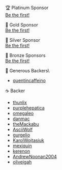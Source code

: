 🏆 Platinum Sponsor\
[Be the first!](https://github.com/sponsors/Vanilla-OS)

🥇 Gold Sponsor\
[Be the first!](https://github.com/sponsors/Vanilla-OS)

🥈 Silver Sponsor\
[Be the first!](https://github.com/sponsors/Vanilla-OS)

🥉 Bronze Sponsors\
[Be the first!](https://github.com/sponsors/Vanilla-OS)

🍺 Generous Backers\
- [quentincaffeino](https://github.com/quentincaffeino)

☕️ Backer
- [thunlix](https://github.com/thunlix)
- [purplehepatica](https://github.com/purplehepatica)
- [omegaleo](https://github.com/omegaleo)
- [danmac](https://github.com/danmac)
- [theMackabu](https://github.com/theMackabu)
- [AsciiWolf](https://github.com/AsciiWolf)
- [gurgelio](https://github.com/gurgelio)
- [KarolWojtasiuk](https://github.com/KarolWojtasiuk)
- [mexiquin](https://github.com/mexiquin)
- [kerenon](https://github.com/kerenon)
- [AndrewNoonan2004](https://github.com/AndrewNoonan2004)
- [oliveigah](https://github.com/oliveigah)
